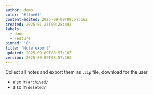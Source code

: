 ```yaml
---
author: demo
color: '#ffbe6f'
content-edited: 2025-09-09T08:57:16Z
created: 2025-01-23T09:28:49Z
labels:
  - done
  - Feature
pinned: '0'
title: 'Note export'
updated: 2025-09-09T08:57:16Z
version: 2025-09-09T08:57:16Z
---
```

Collect all notes and export them as `.zip` file, download for the user

*   also in `archived/`
*   also in `deleted/`